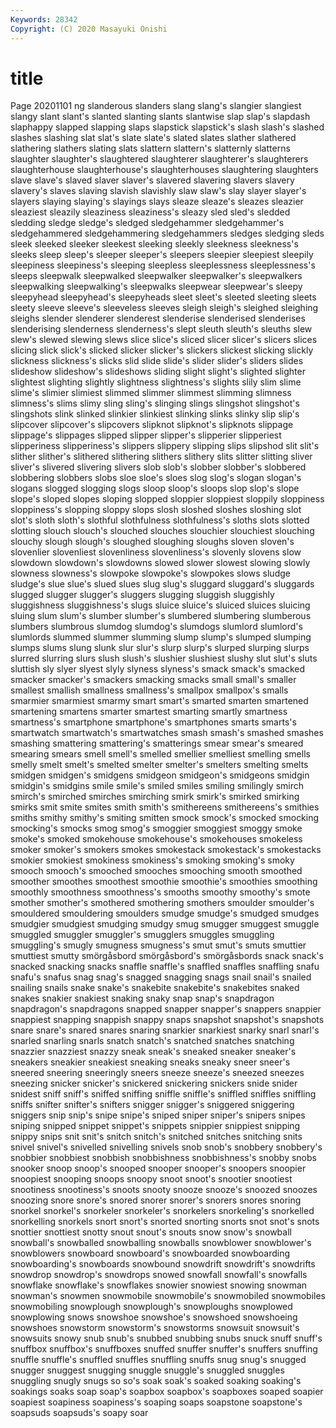 ```yaml
---
Keywords: 28342
Copyright: (C) 2020 Masayuki Onishi
---
```


# title
Page 20201101
ng slanderous slanders
slang slang's slangier slangiest slangy slant slant's slanted slanting slants
slantwise slap slap's slapdash slaphappy slapped slapping slaps slapstick slapstick's
slash slash's slashed slashes slashing slat slat's slate slate's slated
slates slather slathered slathering slathers slating slats slattern slattern's slatternly
slatterns slaughter slaughter's slaughtered slaughterer slaughterer's slaughterers slaughterhouse slaughterhouse's slaughterhouses
slaughtering slaughters slave slave's slaved slaver slaver's slavered slavering slavers
slavery slavery's slaves slaving slavish slavishly slaw slaw's slay slayer
slayer's slayers slaying slaying's slayings slays sleaze sleaze's sleazes sleazier
sleaziest sleazily sleaziness sleaziness's sleazy sled sled's sledded sledding sledge
sledge's sledged sledgehammer sledgehammer's sledgehammered sledgehammering sledgehammers sledges sledging sleds
sleek sleeked sleeker sleekest sleeking sleekly sleekness sleekness's sleeks sleep
sleep's sleeper sleeper's sleepers sleepier sleepiest sleepily sleepiness sleepiness's sleeping
sleepless sleeplessness sleeplessness's sleeps sleepwalk sleepwalked sleepwalker sleepwalker's sleepwalkers sleepwalking
sleepwalking's sleepwalks sleepwear sleepwear's sleepy sleepyhead sleepyhead's sleepyheads sleet sleet's
sleeted sleeting sleets sleety sleeve sleeve's sleeveless sleeves sleigh sleigh's
sleighed sleighing sleighs slender slenderer slenderest slenderise slenderised slenderises slenderising
slenderness slenderness's slept sleuth sleuth's sleuths slew slew's slewed slewing
slews slice slice's sliced slicer slicer's slicers slices slicing slick
slick's slicked slicker slicker's slickers slickest slicking slickly slickness slickness's
slicks slid slide slide's slider slider's sliders slides slideshow slideshow's
slideshows sliding slight slight's slighted slighter slightest slighting slightly slightness
slightness's slights slily slim slime slime's slimier slimiest slimmed slimmer
slimmest slimming slimness slimness's slims slimy sling sling's slinging slings
slingshot slingshot's slingshots slink slinked slinkier slinkiest slinking slinks slinky
slip slip's slipcover slipcover's slipcovers slipknot slipknot's slipknots slippage slippage's
slippages slipped slipper slipper's slipperier slipperiest slipperiness slipperiness's slippers slippery
slipping slips slipshod slit slit's slither slither's slithered slithering slithers
slithery slits slitter slitting sliver sliver's slivered slivering slivers slob
slob's slobber slobber's slobbered slobbering slobbers slobs sloe sloe's sloes
slog slog's slogan slogan's slogans slogged slogging slogs sloop sloop's
sloops slop slop's slope slope's sloped slopes sloping slopped sloppier
sloppiest sloppily sloppiness sloppiness's slopping sloppy slops slosh sloshed sloshes
sloshing slot slot's sloth sloth's slothful slothfulness slothfulness's sloths slots
slotted slotting slouch slouch's slouched slouches slouchier slouchiest slouching slouchy
slough slough's sloughed sloughing sloughs sloven sloven's slovenlier slovenliest slovenliness
slovenliness's slovenly slovens slow slowdown slowdown's slowdowns slowed slower slowest
slowing slowly slowness slowness's slowpoke slowpoke's slowpokes slows sludge sludge's
slue slue's slued slues slug slug's sluggard sluggard's sluggards slugged
slugger slugger's sluggers slugging sluggish sluggishly sluggishness sluggishness's slugs sluice
sluice's sluiced sluices sluicing sluing slum slum's slumber slumber's slumbered
slumbering slumberous slumbers slumbrous slumdog slumdog's slumdogs slumlord slumlord's slumlords
slummed slummer slumming slump slump's slumped slumping slumps slums slung
slunk slur slur's slurp slurp's slurped slurping slurps slurred slurring
slurs slush slush's slushier slushiest slushy slut slut's sluts sluttish
sly slyer slyest slyly slyness slyness's smack smack's smacked smacker
smacker's smackers smacking smacks small small's smaller smallest smallish smallness
smallness's smallpox smallpox's smalls smarmier smarmiest smarmy smart smart's smarted
smarten smartened smartening smartens smarter smartest smarting smartly smartness smartness's
smartphone smartphone's smartphones smarts smarts's smartwatch smartwatch's smartwatches smash smash's
smashed smashes smashing smattering smattering's smatterings smear smear's smeared smearing
smears smell smell's smelled smellier smelliest smelling smells smelly smelt
smelt's smelted smelter smelter's smelters smelting smelts smidgen smidgen's smidgens
smidgeon smidgeon's smidgeons smidgin smidgin's smidgins smile smile's smiled smiles
smiling smilingly smirch smirch's smirched smirches smirching smirk smirk's smirked
smirking smirks smit smite smites smith smith's smithereens smithereens's smithies
smiths smithy smithy's smiting smitten smock smock's smocked smocking smocking's
smocks smog smog's smoggier smoggiest smoggy smoke smoke's smoked smokehouse
smokehouse's smokehouses smokeless smoker smoker's smokers smokes smokestack smokestack's smokestacks
smokier smokiest smokiness smokiness's smoking smoking's smoky smooch smooch's smooched
smooches smooching smooth smoothed smoother smoothes smoothest smoothie smoothie's smoothies
smoothing smoothly smoothness smoothness's smooths smoothy smoothy's smote smother smother's
smothered smothering smothers smoulder smoulder's smouldered smouldering smoulders smudge smudge's
smudged smudges smudgier smudgiest smudging smudgy smug smugger smuggest smuggle
smuggled smuggler smuggler's smugglers smuggles smuggling smuggling's smugly smugness smugness's
smut smut's smuts smuttier smuttiest smutty smörgåsbord smörgåsbord's smörgåsbords snack
snack's snacked snacking snacks snaffle snaffle's snaffled snaffles snaffling snafu
snafu's snafus snag snag's snagged snagging snags snail snail's snailed
snailing snails snake snake's snakebite snakebite's snakebites snaked snakes snakier
snakiest snaking snaky snap snap's snapdragon snapdragon's snapdragons snapped snapper
snapper's snappers snappier snappiest snapping snappish snappy snaps snapshot snapshot's
snapshots snare snare's snared snares snaring snarkier snarkiest snarky snarl
snarl's snarled snarling snarls snatch snatch's snatched snatches snatching snazzier
snazziest snazzy sneak sneak's sneaked sneaker sneaker's sneakers sneakier sneakiest
sneaking sneaks sneaky sneer sneer's sneered sneering sneeringly sneers sneeze
sneeze's sneezed sneezes sneezing snicker snicker's snickered snickering snickers snide
snider snidest sniff sniff's sniffed sniffing sniffle sniffle's sniffled sniffles
sniffling sniffs snifter snifter's snifters snigger snigger's sniggered sniggering sniggers
snip snip's snipe snipe's sniped sniper sniper's snipers snipes sniping
snipped snippet snippet's snippets snippier snippiest snipping snippy snips snit
snit's snitch snitch's snitched snitches snitching snits snivel snivel's snivelled
snivelling snivels snob snob's snobbery snobbery's snobbier snobbiest snobbish snobbishness
snobbishness's snobby snobs snooker snoop snoop's snooped snooper snooper's snoopers
snoopier snoopiest snooping snoops snoopy snoot snoot's snootier snootiest snootiness
snootiness's snoots snooty snooze snooze's snoozed snoozes snoozing snore snore's
snored snorer snorer's snorers snores snoring snorkel snorkel's snorkeler snorkeler's
snorkelers snorkeling's snorkelled snorkelling snorkels snort snort's snorted snorting snorts
snot snot's snots snottier snottiest snotty snout snout's snouts snow
snow's snowball snowball's snowballed snowballing snowballs snowblower snowblower's snowblowers snowboard
snowboard's snowboarded snowboarding snowboarding's snowboards snowbound snowdrift snowdrift's snowdrifts snowdrop
snowdrop's snowdrops snowed snowfall snowfall's snowfalls snowflake snowflake's snowflakes snowier
snowiest snowing snowman snowman's snowmen snowmobile snowmobile's snowmobiled snowmobiles snowmobiling
snowplough snowplough's snowploughs snowplowed snowplowing snows snowshoe snowshoe's snowshoed snowshoeing
snowshoes snowstorm snowstorm's snowstorms snowsuit snowsuit's snowsuits snowy snub snub's
snubbed snubbing snubs snuck snuff snuff's snuffbox snuffbox's snuffboxes snuffed
snuffer snuffer's snuffers snuffing snuffle snuffle's snuffled snuffles snuffling snuffs
snug snug's snugged snugger snuggest snugging snuggle snuggle's snuggled snuggles
snuggling snugly snugs so so's soak soak's soaked soaking soaking's
soakings soaks soap soap's soapbox soapbox's soapboxes soaped soapier soapiest
soapiness soapiness's soaping soaps soapstone soapstone's soapsuds soapsuds's soapy soar
